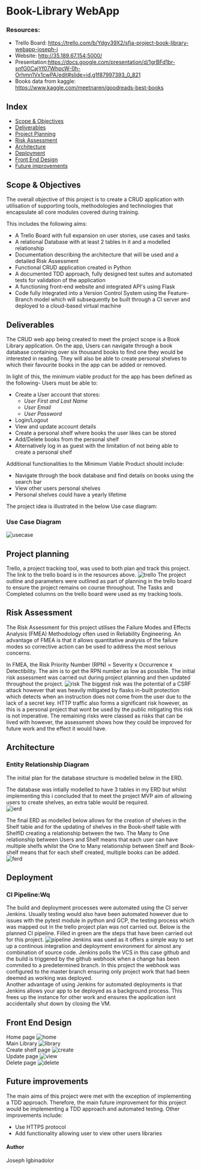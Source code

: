 # Book-Library WebApp

### Resources:
* Trello Board: https://trello.com/b/Ydgv39X2/sfia-project-book-library-webapp-joseph-i
* Website: http://35.189.67.154:5000/
* Presentation:https://docs.google.com/presentation/d/1grBFd1br-snfG0CajYf07WhpcW-0h-Orhmn1Vx1cwPA/edit#slide=id.g1f87997393_0_821
* Books data from kaggle: https://www.kaggle.com/meetnaren/goodreads-best-books
## Index
* [Scope & Objectives](#scope-&-objectives)
* [Deliverables](#deliverables)
* [Project Planning](#project-planning)
* [Risk Assessment](#risk-assessment)
* [Architecture](#architecture)
* [Deployment](#deployment)
* [Front End Design](#front-end-design)
* [Future improvements](#future-improvements)

## Scope & Objectives 
The overall objective of this project is to create a CRUD application with utilisation of supporting tools, methodologies and technologies that encapsulate all core modules covered during training. 


This includes the following aims:
* A Trello Board with full expansion on user stories, use cases and tasks 
* A relational Database with at least 2 tables in it and a modelled relationship 
* Documentation describing the architecture that will be used and a detailed Risk Assessment 
* Functional CRUD application created in Python 
* A documented TDD approach, fully designed test suites and automated tests for validation of the application
* A functioning front-end website and integrated API's using Flask
* Code fully integrated into a Version Control System using the Feature-Branch model which will subsequently be built through a CI server and deployed to a cloud-based virtual machine

## Deliverables
The CRUD web app being created to meet the project scope is a Book Library application. On the app, Users can navigate through a book database containing over six thousand books to find one they would be interested in reading. They will also be able to create personal shelves to which their favourite books in the app can be added or removed. 

In light of this, the minimum viable product for the app has been defined as the following- 
Users must be able to:
* Create a User account that stores:
  * *User First and Last Name*
  * *User Email*
  * *User Password*
* Login/Logout 
* View and update account details
* Create a personal shelf where books the user likes can be stored
* Add/Delete books from the personal shelf
* Alternatively log in as guest with the limitation of not being able to create a personal shelf

Additional functionalities to the Minimum Viable Product should include:
* Navigate through the book database and find details on books using the search bar
* View other users personal shelves
* Personal shelves could have a yearly lifetime

The project idea is illustrated in the below Use case diagram:
### Use Case Diagram
![usecase][usecase]

## Project planning
Trello, a project tracking tool, was used to both plan and track this project. The link to the trello board is in the resources above. 
![trello][trello]
The project outline and parameters were outlined as part of planning in the trello board to ensure the project remains on course throughout. The Tasks and Completed columns on the trello board were used as my tracking tools. 
## Risk Assessment
The Risk Assessment for this project utilises the Failure Modes and Effects Analysis (FMEA) Methodology often used in Reliability Engineering. An advantage of FMEA is that it allows quantitative analysis of the failure modes so corrective action can be used to address the most serious concerns.

In FMEA, the Risk Priority Number (RPN) = Severity x Occurrence x Detectibility. The aim is to get the RPN number as low as possible. 
The initial risk assessment was carried out during project planning and then updated throughout the project.
![risk]
The biggest risk was the potential of a CSRF attack however that was heavily mitigated by flasks in-built protection which detects when an instruction does not come from the user due to the lack of a secret key. 
HTTP traffic also forms a significant risk however, as this is a personal project that wont be used by the public mitigating this risk is not imperative. 
The remaining risks were classed as risks that can be lived with however, the assessment shows how they could be improved for future work and the effect it would have.
## Architecture

### Entity Relationship Diagram
The initial plan for the database structure is modelled below in the ERD. 

The database was intially modelled to have 3 tables in my ERD but whilst implementing this i concluded that to meet the project MVP aim of allowing users to create shelves, an extra table would be required.   
![ierd]

The final ERD as modelled below allows for the creation of shelves in the Shelf table and for the updating of shelves in the Book-shelf table with ShelfID creating a relationship between the two. The Many to One relationship between Users and Shelf means that each user can have multiple shelfs whilst the One to Many relationship between Shelf and Book-shelf means that for each shelf created, multiple books can be added.
![ferd] 


## Deployment

### CI Pipeline:Wq
The build and deployment processes were automated using the CI server Jenkins. Usually testing would also have been automated however due to issues with the pytest module in python and GCP, the testing process which was mapped out in the trello project plan was not carried out. Below is the planned CI pipeline. Filled in green are the steps that have been carried out for this project. 
![pipeline] 
Jenkins was used as it offers a simple way to set up a continous integration and deployment environment for almost any combination of source code. Jenkins polls the VCS in this case github and the build is triggered by the github webhook when a change has been commited to a predetermined branch. In this project the webhook was configured to the master branch ensuring only project work that had been deemed as working was deployed.    
Another advantage of using Jenkins for automated deployments is that Jenkins allows your app to be deployed as a background process. This frees up the instance for other work and ensures the application isnt accidentally shut down by closing the VM.

## Front End Design
Home page 
![home]
<br>
Main Library 
![library]
<br>
Create shelf page 
![create]
<br>
Update page 
![view]
<br>
Delete page
![delete]

## Future improvements 
The main aims of this project were met with the exception of implementing a TDD approach. Therefore, the main future improvement for this project would be implementing a TDD approach and automated testing. 
Other improvements include:
* Use HTTPS protocol 
* Add functionality allowing user to view other users libraries

#### Author
Joseph Igbinadolor


[usecase]: https://i.imgur.com/ssZejFD.png
[trello]: https://i.imgur.com/gDVtoEa.png
[risk]: https://i.imgur.com/6wzviuE.png
[ierd]: https://i.imgur.com/3afg7oo.png
[ferd]: https://i.imgur.com/jVkdiBg.png
[pipeline]: https://i.imgur.com/749psqM.png
[home]: https://i.imgur.com/qriaf17.png
[library]: https://i.imgur.com/ivahCWK.png
[create]: https://i.imgur.com/7NUpymd.png
[view]: https://i.imgur.com/wtKYt2o.png
[delete]: https://i.imgur.com/Rn5OF5X.png
